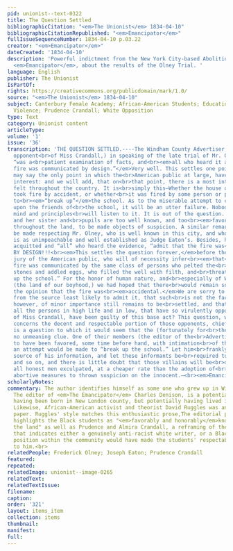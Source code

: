 ```yaml
---
pid: unionist--text-0322
title: The Question Settled
bibliographicCitation: "<em>The Unionist</em> 1834-04-10"
bibliographicCitationRepublished: "<em>Emancipator</em>"
fullIssueSequenceNumber: 1834-04-10 p.03.22
creator: "<em>Emancipator</em>"
dateCreated: '1834-04-10'
description: 'Powerful indictment from the New York City-based Abolitionist journal,
  <em>Emancipator</em>, about the results of the Olney Trial. '
language: English
publisher: The Unionist
IsPartOf: 
rights: https://creativecommons.org/publicdomain/mark/1.0/
source: "<em>The Unionist</em> 1834-04-10"
subject: Canterbury Female Academy; African-American Students; Education; Race; Vigilante
  Violence; Prudence Crandall; White Opposition
type: Text
category: Unionist content
articleType: 
volume: '1'
issue: '36'
transcription: 'THE QUESTION SETTLED.----The Windham County Advertiser, (the determined
  opponent<br>of Miss Crandall,) in speaking of the late trial of Mr. Olney, says—It
  “was a<br>patient examination of facts, and<br><em>all who heard it admit that the
  fire was communicated by design.”</em>Very well. This settles one point, and we
  may say the only point in which the<br>American public at large, have any particular
  interest: and we will add, that on<br>that point, there is a most intense interest
  felt throughout the country. It is<br>simply this—Whether the house of Miss Crandall
  took fire by accident, or whether<br>it was fired by some person or persons, determined
  to<br><em>“break up”</em>the school. As to the miserable attempt to cast suspicion
  upon the friends of<br>the school, it will be an utter failure. Nobody of sound
  mind and principles<br>will listen to it. It is out of the question. Miss Crandall
  and her sister and<br>pupils are too well known, and too<br><em>favorably and honorably</em>known
  throughout the land, to be made objects of suspicion. A similar remark<br>might
  be made respecting Mr. Olney, who is well known in this city, and whose<br>character
  is as unimpeachable and well established as Judge Eaton’s. Besides, he<br>stands
  acquitted and “all” who heard the evidence, “admit that the fire was<br>communicated
  BY DESIGN!!!<br><em>This settles the question forever,</em>before the impartial
  jury of the American public, who will of necessity infer<br><em>that</em>&nbsp;the
  fire was communicated by the same class of persons who pelted the<br>house with
  stones and addled eggs, who filled the well with filth, and<br>threatened to “break
  up the school.” For the honor of human nature, and<br>especially of Windham county,
  (the land of our boyhood,) we had hoped that there<br>would remain some ground for
  the opinion that the fire was<br><em>accidental.</em>We are sorry to learn, and
  from the source least likely to admit it, that such<br>is not the fact. One question,
  however, of minor importance still remains to be<br>settled, and that is<br><em>which</em>of
  all the persons in high life and in low, that have so virulently opposed the<br>school
  of Miss Crandall, have been guilty of this base act? This question, which<br>it
  concerns the decent and respectable portion of those opponents, chiefly to<br>settle,
  is a question to which it would seem that the (fortunately for<br>themselves,) possess
  no unmeaning clue. One of their members (the editor of the<br>Advertiser) appears
  to have been favored, some time before hand, with intimation<br>of the fact, that
  an attempt would be made to “break up the school.” Let him<br>frankly reveal the
  source of his information, and let these informants be<br>required to name<br><em>their</em>informants,
  and so on, and there is little doubt that those villains will be<br>detected, and
  all honest men exculpated, at a cheaper rate than the adoption of<br>useless and
  abortive measures to thrown suspicion on the innocent.—<br><em>Emancipator</em>'
scholarlyNotes: 
commentary: The author identifies himself as some one who grew up in Windham County.
  The editor of <em>The Emancipator</em> Charles Denison, is a potential candidate,
  having been born in New London county, but potentially having lived in Windham later.
  Likewise, African-American activist and theorist David Ruggles was an agent of the
  paper. Ruggles' style matches this enthusiastic prose,The editorial prominently
  highlights the Black students as "<em>favorably and honorably</em>known throughout
  the land" as well as Prudence and Almira Crandall, a reframing of the usual publicity
  that indicates either a genuinely anti-racist white writer, or a Black writer whose
  position within the community would have made the students' respectability obvious
  to him.<br>
relatedPeople: Frederick Olney; Joseph Eaton; Prudence Crandall
featured: 
repeated: 
relatedImage: unionist--image-0265
relatedText: 
relatedTextIssue: 
filename: 
caption: 
order: '321'
layout: items_item
collection: items
thumbnail: 
manifest: 
full: 
---
```

